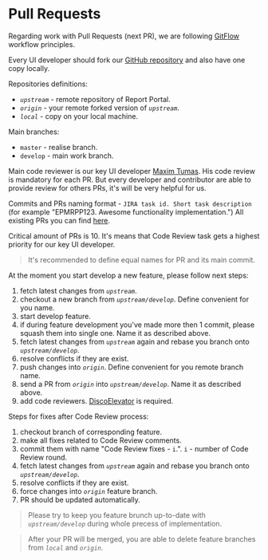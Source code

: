 # Pull Requests

Regarding work with Pull Requests (next PR), we are following [GitFlow](https://www.atlassian.com/git/tutorials/comparing-workflows/gitflow-workflow) workflow principles.

Every UI developer should fork our [GitHub repository](https://github.com/reportportal/service-ui) and also have one copy locally.

Repositories definitions:

- _`upstream`_ - remote repository of Report Portal.
- _`origin`_ - your remote forked version of _`upstream`_.
- _`local`_ - copy on your local machine.

Main branches:

- `master` - realise branch.
- `develop` - main work branch.

Main code reviewer is our key UI developer [Maxim Tumas](https://telescope.epam.com/who/Maxim_Tumas). His code review is mandatory for each PR. But every developer and contributor are able to provide review for others PRs, it's will be very helpful for us.

Commits and PRs naming format - `JIRA task id. Short task description` (for example "EPMRPP123. Awesome functionality implementation.")
All existing PRs you can find [here](https://github.com/reportportal/service-ui/pulls).

Critical amount of PRs is 10. It's means that Code Review task gets a highest priority for our key UI developer.

> It's recommended to define equal names for PR and its main commit.

At the moment you start develop a new feature, please follow next steps:

1. fetch latest changes from _`upstream`_.
2. checkout a new branch from _`upstream/develop`_. Define convenient for you name.
3. start develop feature.
4. if during feature development you've made more then 1 commit, please squash them into single one. Name it as described above.
5. fetch latest changes from _`upstream`_ again and rebase you branch onto _`upstream/develop`_.
6. resolve conflicts if they are exist.
7. push changes into _`origin`_. Define convenient for you remote branch name.
8. send a PR from _`origin`_ into _`upstream/develop`_. Name it as described above.
9. add code reviewers. [DiscoElevator](https://github.com/DiscoElevator) is required.

Steps for fixes after Code Review process:

1. checkout branch of corresponding feature.
2. make all fixes related to Code Review comments.
3. commit them with name "Code Review fixes - `i`.". `i` - number of Code Review round.
4. fetch latest changes from _`upstream`_ again and rebase you branch onto _`upstream/develop`_.
5. resolve conflicts if they are exist.
6. force changes into _`origin`_ feature branch.
7. PR should be updated automatically.

> Please try to keep you feature brunch up-to-date with _`upstream/develop`_ during whole precess of implementation.

> After your PR will be merged, you are able to delete feature branches from _`local`_ and _`origin`_.
